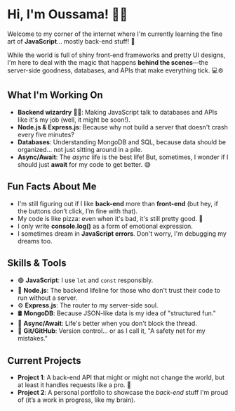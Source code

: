 # Hi, I'm Oussama! 👨‍💻

Welcome to my corner of the internet where I'm currently learning the fine art of **JavaScript**... mostly back-end stuff! 🚀 

While the world is full of shiny front-end frameworks and pretty UI designs, I'm here to deal with the magic that happens **behind the scenes**—the server-side goodness, databases, and APIs that make everything tick. 💻⚙️

## What I'm Working On

- **Backend wizardry** 🧙‍♂️: Making JavaScript talk to databases and APIs like it's my job (well, it might be soon!).
- **Node.js & Express.js**: Because why not build a server that doesn't crash every five minutes?
- **Databases**: Understanding MongoDB and SQL, because data should be organized... not just sitting around in a pile. 
- **Async/Await**: The *async* life is the best life! But, sometimes, I wonder if I should just **await** for my code to get better. 😅

## Fun Facts About Me

- I'm still figuring out if I like **back-end** more than **front-end** (but hey, if the buttons don’t click, I’m fine with that).
- My code is like pizza: even when it's bad, it's still pretty good. 🍕
- I only write **console.log()** as a form of emotional expression.
- I sometimes dream in **JavaScript errors**. Don't worry, I'm debugging my dreams too.

## Skills & Tools

- 🟢 **JavaScript**: I use `let` and `const` responsibly.
- 🔵 **Node.js**: The backend lifeline for those who don't trust their code to run without a server.
- ⚙️ **Express.js**: The router to my server-side soul.
- 🛢️ **MongoDB**: Because JSON-like data is my idea of "structured fun."
- 🔄 **Async/Await**: Life's better when you don't block the thread.
- 🔧 **Git/GitHub**: Version control... or as I call it, "A safety net for my mistakes."
  
## Current Projects

- **Project 1**: A back-end API that might or might not change the world, but at least it handles requests like a pro. 💪
- **Project 2**: A personal portfolio to showcase the *back-end* stuff I'm proud of (it’s a work in progress, like my brain).
